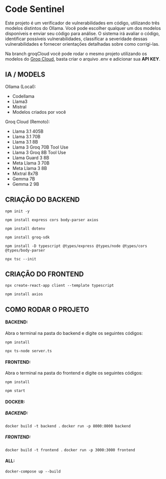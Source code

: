# Code Sentinel

Este projeto é um verificador de vulnerabilidades em código, utilizando três modelos distintos do Ollama. Você pode escolher qualquer um dos modelos disponíveis e enviar seu código para análise. O sistema irá avaliar o código, identificar possíveis vulnerabilidades, classificar a severidade dessas vulnerabilidades e fornecer orientações detalhadas sobre como corrigi-las.

Na branch groqCloud você pode rodar o mesmo projeto utilizando os modelos do [Groq Cloud](https://console.groq.com/login), basta criar o arquivo .env e adicionar sua **API KEY**.

## IA / MODELS

Ollama (Local):

- Codellama
- Llama3
- Mistral
- Modelos criados por você

Groq Cloud (Remoto):

- Llama 3.1 405B
- Llama 3.1 70B
- Llama 3.1 8B
- Llama 3 Groq 70B Tool Use
- Llama 3 Groq 8B Tool Use
- Llama Guard 3 8B
- Meta Llama 3 70B
- Meta Llama 3 8B
- Mixtral 8x7B
- Gemma 7B
- Gemma 2 9B

## CRIAÇÃO DO BACKEND

`npm init -y`

`npm install express cors body-parser axios`

`npm install dotenv`

`npm install groq-sdk`

`npm install -D typescript @types/express @types/node @types/cors @types/body-parser`

`npx tsc --init`

## CRIAÇÃO DO FRONTEND

`npx create-react-app client --template typescript`

`npm install axios`

## COMO RODAR O PROJETO

#### BACKEND:

Abra o terminal na pasta do backend e digite os seguintes códigos:

`npm install`

`npx ts-node server.ts`

#### FRONTEND:

Abra o terminal na pasta do frontend e digite os seguintes códigos:

`npm install`

`npm start`

#### DOCKER:

##### BACKEND:

`docker build -t backend .`
`docker run -p 8000:8000 backend`

##### FRONTEND:

`docker build -t frontend .`
`docker run -p 3000:3000 frontend`

#### ALL:

`docker-compose up --build`
